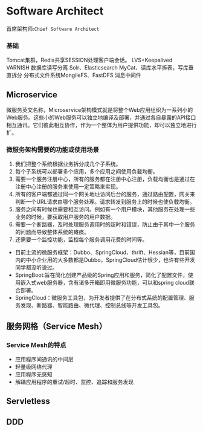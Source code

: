 # Software Architect
<!-- @author DHJT 2018-12-17 -->
首席架构师:`Chief Software Architect`
### 基础

Tomcat集群，Redis共享SESSION处理客户端会话。
LVS+Keepalived
VARNISH
数据库读写分离
Solr、Elasticsearch
MyCat、读库水平拆表，写库垂直拆分
分布式文件系统MongileFS、FastDFS
消息中间件

## Microservice
微服务英文名称，Microservice架构模式就是将整个Web应用组织为一系列小的Web服务。这些小的Web服务可以独立地编译及部署，并通过各自暴露的API接口相互通讯。它们彼此相互协作，作为一个整体为用户提供功能，却可以独立地进行扩。

### 微服务架构需要的功能或使用场景
1. 我们把整个系统根据业务拆分成几个子系统。
2. 每个子系统可以部署多个应用，多个应用之间使用负载均衡。
3. 需要一个服务注册中心，所有的服务都在注册中心注册，负载均衡也是通过在注册中心注册的服务来使用一定策略来实现。
4. 所有的客户端都通过同一个网关地址访问后台的服务，通过路由配置，网关来判断一个URL请求由哪个服务处理。请求转发到服务上的时候也使负载均衡。
5. 服务之间有时候也需要相互访问。例如有一个用户模块，其他服务在处理一些业务的时候，要获取用户服务的用户数据。
6. 需要一个断路器，及时处理服务调用时的超时和错误，防止由于其中一个服务的问题而导致整体系统的瘫痪。
7. 还需要一个监控功能，监控每个服务调用花费的时间等。

- 目前主流的微服务框架：Dubbo、SpringCloud、thrift、Hessian等，目前国内的中小企业用的大多数都是Dubbo，SpringCloud估计很少，也许有些开发同学都没听说过。
- SpringBoot:旨在简化创建产品级的Spring应用和服务，简化了配置文件，使用嵌入式web服务器，含有诸多开箱即用微服务功能，可以和spring cloud联合部署。
- SpringCloud：微服务工具包，为开发者提供了在分布式系统的配置管理、服务发现、断路器、智能路由、微代理、控制总线等开发工具包。

## 服务网格（Service Mesh）

### Service Mesh的特点
- 应用程序间通讯的中间层
- 轻量级网络代理
- 应用程序无感知
- 解耦应用程序的重试/超时、监控、追踪和服务发现

## Servletless

## DDD


[^1]: [什么是微服务](https://blog.csdn.net/wuxiaobingandbob/article/details/78642020?locationNum=1&fps=1)
[^2]: [微服务（Microservices）和服务网格（Service Mesh）架构概念整理](https://www.cnblogs.com/xishuai/p/microservices-and-service-mesh.html)